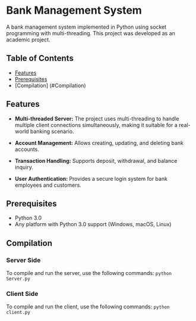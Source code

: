 # Bank Management System

A bank management system implemented in Python using socket programming with multi-threading. This project was developed as an academic project.

## Table of Contents

- [Features](#features)
- [Prerequisites](#prerequisites)
- [Compilation] (#Compilation)

## Features

- **Multi-threaded Server:** The project uses multi-threading to handle multiple client connections simultaneously, making it suitable for a real-world banking scenario.

- **Account Management:** Allows creating, updating, and deleting bank accounts.

- **Transaction Handling:** Supports deposit, withdrawal, and balance inquiry.

- **User Authentication:** Provides a secure login system for bank employees and customers.

## Prerequisites

- Python 3.0
- Any platform with Python 3.0 support (Windows, macOS, Linux)

## Compilation

  ### Server Side

  To compile and run the server, use the following commands:
  ```python Server.py ```

  ### Client Side

  To compile and run the client, use the following commands:
  ``` python client.py ```
